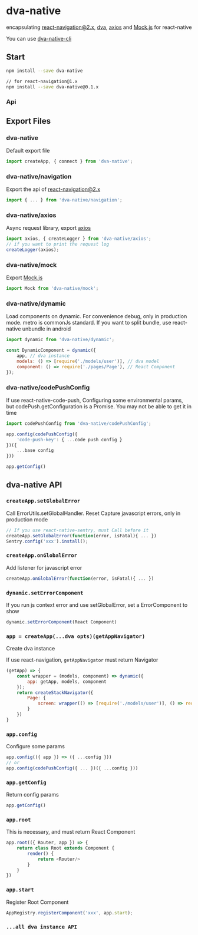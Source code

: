 # dva-native

encapsulating [react-navigation@2.x](https://github.com/react-navigation/react-navigation), [dva](https://github.com/dvajs/dva), [axios](https://github.com/axios/axios) and [Mock.js](https://github.com/nuysoft/Mock) for react-native

You can use [dva-native-cli](https://www.npmjs.com/package/dva-native-cli)

## Start

```bash
npm install --save dva-native

// for react-navigation@1.x
npm install --save dva-native@0.1.x
```

### Api

## Export Files
### dva-native

Default export file

```js
import createApp, { connect } from 'dva-native';
```

### dva-native/navigation

Export the api of [react-navigation@2.x](https://github.com/react-navigation/react-navigation)

```js
import { ... } from 'dva-native/navigation';
```

### dva-native/axios

Async request library, export [axios](https://github.com/axios/axios)

```js
import axios, { createLogger } from 'dva-native/axios';
// if you want to print the request log
createLogger(axios);
```

### dva-native/mock

Export [Mock.js](https://github.com/nuysoft/Mock)

```js
import Mock from 'dva-native/mock';
```

### dva-native/dynamic

Load components on dynamic. For convenience debug, only in production mode. metro is commonJs standard.  If you want to split bundle, use react-native unbundle in android

```js
import dynamic from 'dva-native/dynamic';

const DynamicComponent = dynamic({
    app, // dva instance
    models: () => [require('./models/user')], // dva model
    component: () => require('./pages/Page'), // React Component
});
```

### dva-native/codePushConfig

If use react-native-code-push, Configuring some environmental params, but codePush.getConfiguration is a Promise. You may not be able to get it in time

```js
import codePushConfig from 'dva-native/codePushConfig';

app.config(codePushConfig({
    'code-push-key': { ...code push config }
})({
    ...base config
}))

app.getConfig()
```

## dva-native API
### `createApp.setGlobalError`

Call ErrorUtils.setGlobalHandler. Reset Capture javascript errors, only in production mode

```js
// If you use react-native-sentry, must Call before it
createApp.setGlobalError(function(error, isFatal){ ... })
Sentry.config('xxx').install();
```

### `createApp.onGlobalError`

Add listener for javascript error

```js
createApp.onGlobalError(function(error, isFatal){ ... })
```

### `dynamic.setErrorComponent`

If you run js context error and use setGlobalError, set a ErrorComponent to show

```js
dynamic.setErrorComponent(React Component)
```

### `app = createApp(...dva opts)(getAppNavigator)`

Create dva instance

If use react-navigation, `getAppNavigator` must return Navigator 
```js
(getApp) => {
	const wrapper = (models, component) => dynamic({ 
	    app: getApp, models, component 
	});
	return createStackNavigator({
	    Page: {
	    	screen: wrapper(() => [require('./models/user')], () => require('./pages/Page')) 
	    }
	})
}
```

### `app.config`

Configure some params

```js
app.config(({ app }) => ({ ...config }))
// or
app.config(codePushConfig({ ... })({ ...config }))
```

### `app.getConfig`

Return config params

```js
app.getConfig()
```

### `app.root`

This is necessary, and must return React Component

```js
app.root(({ Router, app }) => {
	return class Root extends Component {
		render() {
			return <Router/>
		}
	}
})
```

### `app.start`

Register Root Component

```js
AppRegistry.registerComponent('xxx', app.start);
```

### `...all dva instance API`
